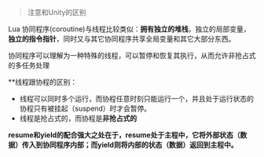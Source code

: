 > 注意和Unity的区别

Lua 协同程序(coroutine)与线程比较类似：**拥有独立的堆栈**，独立的局部变量，**独立的指令指针**，同时又与其它协同程序共享全局变量和其它大部分东西。

协同程序可以理解为一种特殊的线程，可以暂停和恢复其执行，从而允许非抢占式的多任务处理

**线程跟协程的区别：
* 线程可以同时多个运行，而协程任意时刻只能运行一个，并且处于运行状态的协程只有被挂起（suspend）时才会暂停。
* 线程是抢占式的，而协程是**非抢占式的**

**resume和yield的配合强大之处在于，resume处于主程中，它将外部状态（数据）传入到协同程序内部；而yield则将内部的状态（数据）返回到主程中。**
